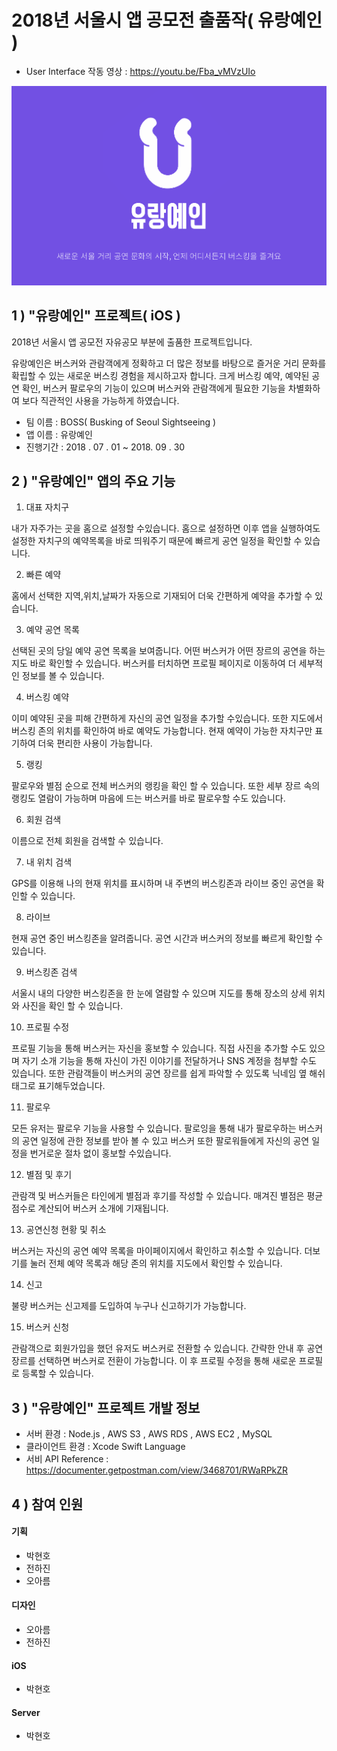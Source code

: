 # 2018년 서울시 앱 공모전 출품작( 유랑예인 )

* User Interface 작동 영상 : https://youtu.be/Fba_vMVzUIo

![](./ProjectLogo.png)



## 1 ) "유랑예인" 프로젝트( iOS )

2018년 서울시 앱 공모전 자유공모 부분에 출품한 프로젝트입니다.

유랑예인은 버스커와 관람객에게 정확하고 더 많은 정보를 바탕으로 즐거운 거리 문화를 확립할 수 있는 새로운 버스킹 경험을 제시하고자 합니다. 크게 버스킹 예약, 예약된 공연 확인, 버스커 팔로우의 기능이 있으며 버스커와 관람객에게 필요한 기능을 차별화하여 보다 직관적인 사용을 가능하게 하였습니다.

* 팀 이름 : BOSS( Busking of Seoul Sightseeing )
* 앱 이름 : 유랑예인
* 진행기간 : 2018 . 07 . 01 ~ 2018. 09 . 30



## 2 ) "유랑예인" 앱의 주요 기능

1. 대표 자치구 

내가 자주가는 곳을 홈으로 설정할 수있습니다. 홈으로 설정하면 이후 앱을 실행하여도 설정한 자치구의 예약목록을 바로 띄워주기 때문에 빠르게 공연 일정을 확인할 수 있습니다.  

2. 빠른 예약

홈에서 선택한 지역,위치,날짜가 자동으로 기재되어 더욱 간편하게 예약을 추가할 수 있습니다. 

3. 예약 공연 목록

선택된 곳의 당일 예약 공연 목록을 보여줍니다. 어떤 버스커가 어떤 장르의 공연을 하는지도 바로 확인할 수 있습니다. 버스커를 터치하면 프로필 페이지로 이동하여 더 세부적인 정보를 볼 수 있습니다.

4. 버스킹 예약

이미 예약된 곳을 피해 간편하게 자신의 공연 일정을 추가할 수있습니다. 또한 지도에서 버스킹 존의 위치를 확인하여 바로 예약도 가능합니다. 현재 예약이 가능한 자치구만 표기하여 더욱 편리한 사용이 가능합니다.

5. 랭킹

팔로우와 별점 순으로 전체 버스커의 랭킹을 확인 할 수 있습니다. 또한 세부 장르 속의 랭킹도 열람이 가능하며 마음에 드는 버스커를 바로 팔로우할 수도 있습니다. 

6. 회원 검색

이름으로 전체 회원을 검색할 수 있습니다.

7. 내 위치 검색

GPS를 이용해 나의 현재 위치를 표시하며 내 주변의 버스킹존과 라이브 중인 공연을 확인할 수 있습니다. 

8. 라이브

현재 공연 중인 버스킹존을 알려줍니다. 공연 시간과 버스커의 정보를 빠르게 확인할 수 있습니다.

9. 버스킹존 검색

서울시 내의 다양한 버스킹존을 한 눈에 열람할 수 있으며 지도를 통해 장소의 상세 위치와 사진을 확인 할 수 있습니다.

10. 프로필 수정

프로필 기능을 통해 버스커는 자신을 홍보할 수 있습니다. 직접 사진을 추가할 수도 있으며 자기 소개 기능을 통해 자신이 가진 이야기를 전달하거나 SNS 계정을 첨부할 수도 있습니다. 또한 관람객들이 버스커의 공연 장르를 쉽게 파악할 수 있도록 닉네임 옆 해쉬태그로 표기해두었습니다. 

11. 팔로우

모든 유저는 팔로우 기능을 사용할 수 있습니다. 팔로잉을 통해 내가 팔로우하는 버스커의 공연 일정에 관한 정보를 받아 볼 수 있고 버스커 또한 팔로워들에게 자신의 공연 일정을 번거로운 절차 없이 홍보할 수있습니다. 

12. 별점 및 후기

관람객 및 버스커들은 타인에게 별점과 후기를 작성할 수 있습니다. 매겨진 별점은 평균 점수로 계산되어 버스커 소개에 기재됩니다.

13. 공연신청 현황 및 취소

버스커는 자신의 공연 예약 목록을 마이페이지에서 확인하고 취소할 수 있습니다. 더보기를 눌러 전체 예약 목록과 해당 존의 위치를 지도에서 확인할 수 있습니다. 

14. 신고

불량 버스커는 신고제를 도입하여 누구나 신고하기가 가능합니다. 

15. 버스커 신청

관람객으로 회원가입을 했던 유저도 버스커로 전환할 수 있습니다. 간략한 안내 후 공연 장르를 선택하면 버스커로 전환이 가능합니다. 이 후 프로필 수정을 통해 새로운 프로필로 등록할 수 있습니다.



## 3 ) "유랑예인" 프로젝트 개발 정보

* 서버 환경 : Node.js , AWS S3 , AWS RDS , AWS EC2 , MySQL
* 클라이언트 환경 : Xcode Swift Language
* 서비 API Reference : https://documenter.getpostman.com/view/3468701/RWaRPkZR



## 4 ) 참여 인원

#### 기획

* 박현호
* 전하진
* 오아름

#### 디자인

* 오아름
* 전하진

#### iOS

* 박현호

#### Server

* 박현호

